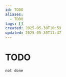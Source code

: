 ```yaml
---
id: TODO
aliases:
  - TODO
tags: []
created: 2025-05-30T10:59
updated: 2025-05-30T11:47
---
```


# TODO


```tasks
not done
```
